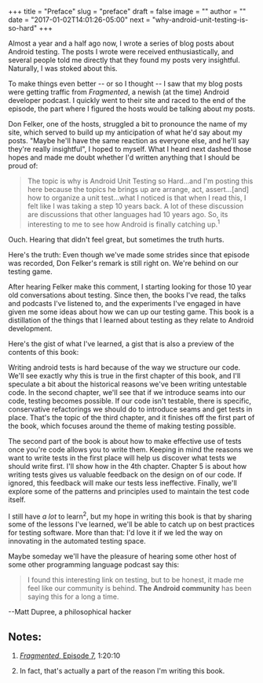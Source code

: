 +++
title = "Preface"
slug = "preface"
draft = false
image = ""
author = ""
date = "2017-01-02T14:01:26-05:00"
next = "why-android-unit-testing-is-so-hard"
+++

Almost a year and a half ago now, I wrote a series of blog posts about Android testing. The posts I wrote were received enthusiastically, and several people told me directly that they found my posts very insightful. Naturally, I was stoked about this.

To make things even better -- or so I thought -- I saw that my blog posts were getting traffic from *Fragmented*, a newish (at the time) Android developer podcast. I quickly went to their site and raced to the end of the episode, the part where I figured the hosts would be talking about my posts.

Don Felker, one of the hosts, struggled a bit to pronounce the name of my site, which served to build up my anticipation of what he'd say about my posts. "Maybe he'll have the same reaction as everyone else, and he'll say they're really insightful", I hoped to myself. What I heard next dashed those hopes and made me doubt whether I'd written anything that I should be proud of:

>The topic is why is Android Unit Testing so Hard...and I'm posting this here because the topics he brings up are arrange, act, assert...[and] how to organize a unit test...what I noticed is that when I read this, I felt like I was taking a step 10 years back. A lot of these discussion are discussions that other languages had 10 years ago. So, its interesting to me to see how Android is finally catching up.<sup>1</sup>

Ouch. Hearing that didn't feel great, but sometimes the truth hurts.

Here's the truth: Even though we've made some strides since that episode was recorded, Don Felker's remark is still right on. We're behind on our testing game.

After hearing Felker make this comment, I starting looking for those 10 year old conversations about testing. Since then, the books I've read, the talks and podcasts I've listened to, and the experiments I've engaged in have given me some ideas about how we can up our testing game. This book is a distillation of the things that I learned about testing as they relate to Android development.

Here's the gist of what I've learned, a gist that is also a preview of the contents of this book:

Writing android tests is hard because of the way we structure our code. We'll see exactly why this is true in the first chapter of this book, and I'll speculate a bit about the historical reasons we've been writing untestable code. In the second chapter, we'll see that if we introduce seams into our code, testing becomes possible. If our code isn't testable, there is specific, conservative refactorings we should do to introduce seams and get tests in place. That's the topic of the third chapter, and it finishes off the first part of the book, which focuses around the theme of making testing possible.

The second part of the book is about how to make effective use of tests once you're code allows you to write them. Keeping in mind the reasons we want to write tests in the first place will help us discover what tests we should write first. I'll show how in the 4th chapter. Chapter 5 is about how writing tests gives us valuable feedback on the design on of our code. If ignored, this feedback will make our tests less ineffective. Finally, we'll explore some of the patterns and principles used to maintain the test code itself.

I still have *a lot* to learn<sup>2</sup>, but my hope in writing this book is that by sharing some of the lessons I've learned, we'll be able to catch up on best practices for testing software. More than that: I'd love it if we led the way on innovating in the automated testing space.

Maybe someday we'll have the pleasure of hearing some other host of some other programming language podcast say this:

>I found this interesting link on testing, but to be honest, it made me feel like our community is behind. **The Android community** has been saying this for a long a time.

--Matt Dupree, a philosophical hacker

## Notes:

1. [*Fragmented*, Episode 7](http://fragmentedpodcast.com/episodes/7/), 1:20:10

1. In fact, that's actually a part of the reason I'm writing this book.
